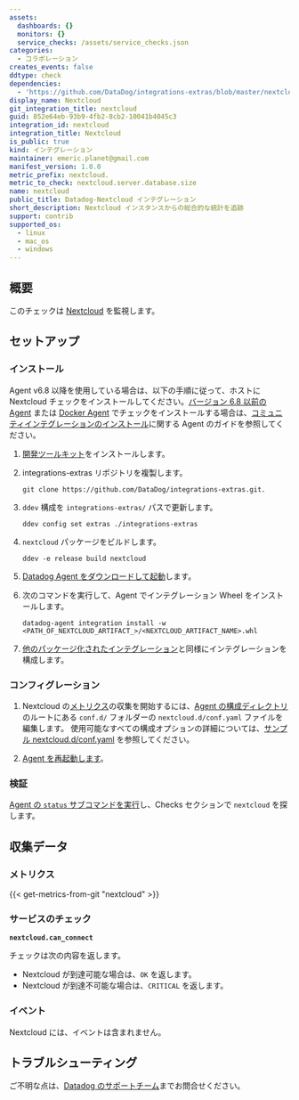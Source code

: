 ```yaml
---
assets:
  dashboards: {}
  monitors: {}
  service_checks: /assets/service_checks.json
categories:
  - コラボレーション
creates_events: false
ddtype: check
dependencies:
  - 'https://github.com/DataDog/integrations-extras/blob/master/nextcloud/README.md'
display_name: Nextcloud
git_integration_title: nextcloud
guid: 852e64eb-93b9-4fb2-8cb2-10041b4045c3
integration_id: nextcloud
integration_title: Nextcloud
is_public: true
kind: インテグレーション
maintainer: emeric.planet@gmail.com
manifest_version: 1.0.0
metric_prefix: nextcloud.
metric_to_check: nextcloud.server.database.size
name: nextcloud
public_title: Datadog-Nextcloud インテグレーション
short_description: Nextcloud インスタンスからの総合的な統計を追跡
support: contrib
supported_os:
  - linux
  - mac_os
  - windows
---
```

## 概要

このチェックは [Nextcloud][1] を監視します。

## セットアップ

### インストール

Agent v6.8 以降を使用している場合は、以下の手順に従って、ホストに Nextcloud チェックをインストールしてください。[バージョン 6.8 以前の Agent][3] または [Docker Agent][4] でチェックをインストールする場合は、[コミュニティインテグレーションのインストール][2]に関する Agent のガイドを参照してください。

1. [開発ツールキット][5]をインストールします。
2. integrations-extras リポジトリを複製します。

    ```
    git clone https://github.com/DataDog/integrations-extras.git.
    ```

3. `ddev` 構成を `integrations-extras/` パスで更新します。

    ```
    ddev config set extras ./integrations-extras
    ```

4. `nextcloud` パッケージをビルドします。

    ```
    ddev -e release build nextcloud
    ```

5. [Datadog Agent をダウンロードして起動][6]します。
6. 次のコマンドを実行して、Agent でインテグレーション Wheel をインストールします。

    ```
    datadog-agent integration install -w <PATH_OF_NEXTCLOUD_ARTIFACT_>/<NEXTCLOUD_ARTIFACT_NAME>.whl
    ```

7. [他のパッケージ化されたインテグレーション][7]と同様にインテグレーションを構成します。

### コンフィグレーション

1. Nextcloud の[メトリクス](#metrics)の収集を開始するには、[Agent の構成ディレクトリ][8]のルートにある `conf.d/` フォルダーの `nextcloud.d/conf.yaml` ファイルを編集します。
  使用可能なすべての構成オプションの詳細については、[サンプル nextcloud.d/conf.yaml][9] を参照してください。

2. [Agent を再起動します][10]。

### 検証

[Agent の `status` サブコマンドを実行][11]し、Checks セクションで `nextcloud` を探します。

## 収集データ

### メトリクス
{{< get-metrics-from-git "nextcloud" >}}


### サービスのチェック

**`nextcloud.can_connect`**

チェックは次の内容を返します。

*  Nextcloud が到達可能な場合は、`OK` を返します。
*  Nextcloud が到達不可能な場合は、`CRITICAL` を返します。


### イベント

Nextcloud には、イベントは含まれません。

## トラブルシューティング

ご不明な点は、[Datadog のサポートチーム][13]までお問合せください。

[1]: https://nextcloud.com
[2]: https://docs.datadoghq.com/ja/agent/guide/community-integrations-installation-with-docker-agent
[3]: https://docs.datadoghq.com/ja/agent/guide/community-integrations-installation-with-docker-agent/?tab=agentpriorto68
[4]: https://docs.datadoghq.com/ja/agent/guide/community-integrations-installation-with-docker-agent/?tab=docker
[5]: https://docs.datadoghq.com/ja/developers/integrations/new_check_howto/#developer-toolkit
[6]: https://app.datadoghq.com/account/settings#agent
[7]: https://docs.datadoghq.com/ja/getting_started/integrations
[8]: https://docs.datadoghq.com/ja/agent/guide/agent-configuration-files/#agent-configuration-directory
[9]: https://github.com/DataDog/integrations-extras/blob/master/nextcloud/datadog_checks/nextcloud/data/conf.yaml.example
[10]: https://docs.datadoghq.com/ja/agent/guide/agent-commands/#start-stop-and-restart-the-agent
[11]: https://docs.datadoghq.com/ja/agent/guide/agent-commands/#service-status
[12]: https://github.com/DataDog/integrations-extras/blob/master/nextcloud/metadata.csv
[13]: https://docs.datadoghq.com/ja/help


